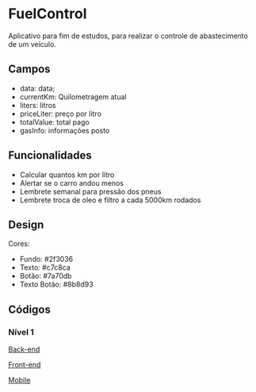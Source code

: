 # FuelControl

Aplicativo para fim de estudos, para realizar o controle de abastecimento de um veículo.

## Campos

- data: data;
- currentKm: Quilometragem atual
- liters: litros
- priceLiter: preço por litro
- totalValue: total pago
- gasInfo: informações posto

## Funcionalidades

- Calcular quantos km por litro
- Alertar se o carro andou menos
- Lembrete semanal para pressão dos pneus
- Lembrete troca de oleo e filtro a cada 5000km rodados

## Design

Cores:

- Fundo: #2f3036
- Texto: #c7c8ca
- Botão: #7a70db
- Texto Botão: #8b8d93

## Códigos

### Nível 1

[Back-end](MD/Back-end.md)

[Front-end](MD/Front-end.md)

[Mobile](MD/Mobile.md)

